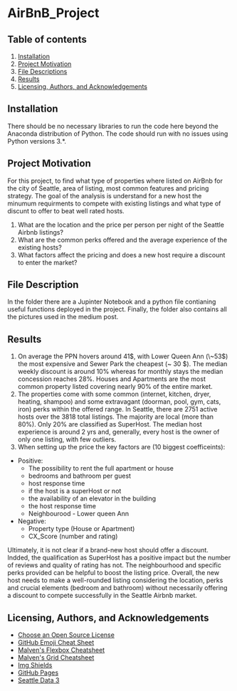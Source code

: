 # AirBnB_Project

## Table of contents

1. [Installation](#installation)
2. [Project Motivation](#motivation)
3. [File Descriptions](#files)
4. [Results](#results)
5. [Licensing, Authors, and Acknowledgements](#licensing)

## Installation<a name="installation"></a>
There should be no necessary libraries to run the code here beyond the Anaconda distribution of Python.  The code should run with no issues using Python versions 3.*.
## Project Motivation<a name="motivation"></a>

For this project, to find what type of properties where listed on AirBnb for the city of Seattle, area of listing, most common features and pricing strategy. The goal of the analysis is understand for a new host the minumum requirments to compete with existing listings and what type of discunt to offer to beat well rated hosts. 


1. What are the location and the price per person per night of the Seattle Airbnb listings? 
2. What are the common perks offered and the average experience of the existing hosts?
3. What factors affect the pricing and does a new host require a discount to enter the market?

## File Description<a name="files"></a>
In the folder there are a Jupinter Notebook and a python file contianing useful functions deployed in the project. Finally, the folder also contains all the pictures used in the medium post.

## Results  <a name="results"></a>
1. On average the PPN hovers around 41$, with Lower Queen Ann (\~53$) the most expensive and Sewer Park the cheapest (\~ 30 $). The median weekly discount is around 10% whereas for monthly stays the median concession reaches 28%. Houses and Apartments are the most common property listed covering nearly 90% of the entire market.
2. The properties come with some common (internet, kitchen, dryer, heating, shampoo) and some extravagant (doorman, pool, gym, cats, iron) perks within the offered range. In Seattle, there are 2751 active hosts over the 3818 total listings. The majority are local (more than 80%). Only 20% are classified as SuperHost. The median host experience is around 2 yrs and, generally, every host is the owner of only one listing, with few outliers.
3. When setting up the price the key factors are (10 biggest coefficeints):
  - Positive:
    - The possibility to rent the full apartment or house
    - bedrooms and bathroom per guest
    - host response time
    - if the host is a superHost or not
    - the availability of an elevator in the building
    - the host response time
    - Neighbourood - Lower queen Ann
  - Negative: 
    - Property type (House or Apartment)
    - CX_Score (number and rating)

Ultimately, it is not clear if a brand-new host should offer a discount. Indded, the qualification as SuperHost has a positive impact but the number of reviews and quality of rating has not. The neighbourhood and specific perks provided can be helpful to boost the listing price. Overall, the new host needs to make a well-rounded listing considering the location, perks and crucial elements (bedroom and bathroom) without necessarily offering a discount to compete successfully in the Seattle Airbnb market.

## Licensing, Authors, and Acknowledgements  <a name="licensing"></a>
* [Choose an Open Source License](https://choosealicense.com)
* [GitHub Emoji Cheat Sheet](https://www.webpagefx.com/tools/emoji-cheat-sheet)
* [Malven's Flexbox Cheatsheet](https://flexbox.malven.co/)
* [Malven's Grid Cheatsheet](https://grid.malven.co/)
* [Img Shields](https://shields.io)
* [GitHub Pages](https://pages.github.com)
* [Seattle Data 3](https://www.kaggle.com/code/ahmedhas93/seattle-data-3/data)

